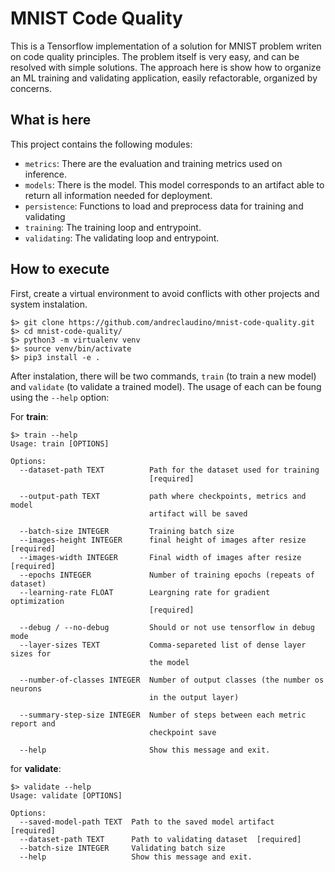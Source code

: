 # MNIST Code Quality

This is a Tensorflow implementation of a solution for MNIST problem writen on code quality principles. The problem itself is very easy, and can be resolved with simple solutions. The approach here is show how to organize an ML training and validating application, easily refactorable, organized by concerns.

## What is here

This project contains the following modules:

* `metrics`: There are the evaluation and training metrics used on inference.
* `models`: There is the model. This model corresponds to an artifact able to return all information needed for deployment.
* `persistence`: Functions to load and preprocess data for training and validating
* `training`: The training loop and entrypoint.
* `validating`: The validating loop and entrypoint.

## How to execute

First, create a virtual environment to avoid conflicts with other projects and system instalation.

```shell
$> git clone https://github.com/andreclaudino/mnist-code-quality.git
$> cd mnist-code-quality/
$> python3 -m virtualenv venv
$> source venv/bin/activate
$> pip3 install -e .
```

After instalation, there will be two commands, `train` (to train a new model) and `validate` (to validate a trained model). The usage of each can be foung using the `--help` option:

For **train**:

```shell
$> train --help
Usage: train [OPTIONS]

Options:
  --dataset-path TEXT          Path for the dataset used for training
                               [required]

  --output-path TEXT           path where checkpoints, metrics and model
                               artifact will be saved

  --batch-size INTEGER         Training batch size
  --images-height INTEGER      final height of images after resize  [required]
  --images-width INTEGER       Final width of images after resize  [required]
  --epochs INTEGER             Number of training epochs (repeats of dataset)
  --learning-rate FLOAT        Leargning rate for gradient optimization
                               [required]

  --debug / --no-debug         Should or not use tensorflow in debug mode
  --layer-sizes TEXT           Comma-separeted list of dense layer sizes for
                               the model

  --number-of-classes INTEGER  Number of output classes (the number os neurons
                               in the output layer)

  --summary-step-size INTEGER  Number of steps between each metric report and
                               checkpoint save

  --help                       Show this message and exit.

```

for **validate**:

```
$> validate --help
Usage: validate [OPTIONS]

Options:
  --saved-model-path TEXT  Path to the saved model artifact  [required]
  --dataset-path TEXT      Path to validating dataset  [required]
  --batch-size INTEGER     Validating batch size
  --help                   Show this message and exit.

```